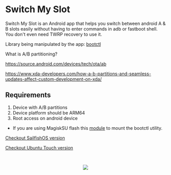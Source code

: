 # Switch My Slot
Switch My Slot is an Android app that helps you switch between android A & B slots easily without having to enter commands in adb or fastboot shell. You don't even need TWRP recovery to use it.

Library being manipulated by the app: [bootctl](https://android.googlesource.com/platform/system/extras/+/master/bootctl)

What is A/B partitioning?

https://source.android.com/devices/tech/ota/ab

https://www.xda-developers.com/how-a-b-partitions-and-seamless-updates-affect-custom-development-on-xda/

## Requirements
1. Device with A/B partitions
2. Device platform should be ARM64
3. Root access on android device
* If you are using MagiskSU flash this [module](https://github.com/roihershberg/bootctl-binary) to mount the bootctl utility.

[Checkout SailfishOS version](https://github.com/SailfishOS-MI-A2/Switch-My-Slot-SailfishOS)

[Checkout Ubuntu Touch version](https://github.com/ubports-xiaomi-sdm660/Switch-My-Slot-Ubuntu-Touch)

<br>
<p align="center">
  <img src="https://raw.githubusercontent.com/roihershberg/Switch-My-Slot-Android/master/Screenshots/2.png">
</p>

